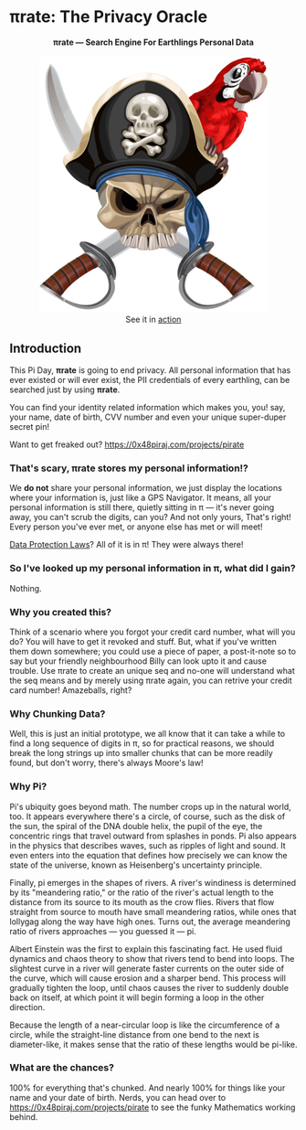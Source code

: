 # πrate: The Privacy Oracle

<p align="center">
<b>πrate &mdash; Search Engine For Earthlings Personal Data</b><br><br>
<img alt="Pirate Logo" src="/static/logo.png" width="400"><br>
See it in <a href="https://0x48piraj.com/projects/pirate">action</a>
</p>

## Introduction

This Pi Day, **πrate** is going to end privacy. All personal information that has ever existed or will ever exist, the PII credentials of every earthling, can be searched just by using **πrate**.

You can find your identity related information which makes you, you! say, your name, date of birth, CVV number and even your unique super-duper secret pin!

Want to get freaked out? https://0x48piraj.com/projects/pirate

### That's scary, πrate stores my personal information!?

We **do not** share your personal information, we just display the locations where your information is, just like a GPS Navigator. It means, all your personal information is still there, quietly sitting in π &mdash; it's never going away, you can't scrub the digits, can you? And not only yours, That's right! Every person you've ever met, or anyone else has met or will meet!

[Data Protection Laws](https://en.wikipedia.org/wiki/Information_privacy_law)? All of it is in π! They were always there!

### So I've looked up my personal information in π, what did I gain?

Nothing.

### Why you created this?

Think of a scenario where you forgot your credit card number, what will you do? You will have to get it revoked and stuff.
But, what if you've written them down somewhere; you could use a piece of paper, a post-it-note so to say but your friendly neighbourhood Billy can look upto it and cause trouble. Use πrate to create an unique seq and no-one will understand what the seq means and by merely using πrate again, you can retrive your credit card number! Amazeballs, right?

### Why Chunking Data?

Well, this is just an initial prototype, we all know that it can take a while to find a long sequence of digits in π, so for practical reasons, we should break the long strings up into smaller chunks that can be more readily found, but don't worry, there's always Moore's law!

### Why Pi?

Pi's ubiquity goes beyond math. The number crops up in the natural world, too. It appears everywhere there's a circle, of course, such as the disk of the sun, the spiral of the DNA double helix, the pupil of the eye, the concentric rings that travel outward from splashes in ponds. Pi also appears in the physics that describes waves, such as ripples of light and sound. It even enters into the equation that defines how precisely we can know the state of the universe, known as Heisenberg's uncertainty principle.

Finally, pi emerges in the shapes of rivers. A river's windiness is determined by its "meandering ratio," or the ratio of the river's actual length to the distance from its source to its mouth as the crow flies. Rivers that flow straight from source to mouth have small meandering ratios, while ones that lollygag along the way have high ones. Turns out, the average meandering ratio of rivers approaches — you guessed it — pi.

Albert Einstein was the first to explain this fascinating fact. He used fluid dynamics and chaos theory to show that rivers tend to bend into loops. The slightest curve in a river will generate faster currents on the outer side of the curve, which will cause erosion and a sharper bend. This process will gradually tighten the loop, until chaos causes the river to suddenly double back on itself, at which point it will begin forming a loop in the other direction.

Because the length of a near-circular loop is like the circumference of a circle, while the straight-line distance from one bend to the next is diameter-like, it makes sense that the ratio of these lengths would be pi-like.

### What are the chances?

100% for everything that's chunked. And nearly 100% for things like your name and your date of birth. Nerds, you can head over to https://0x48piraj.com/projects/pirate to see the funky Mathematics working behind.